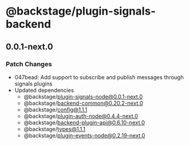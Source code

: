 # @backstage/plugin-signals-backend

## 0.0.1-next.0

### Patch Changes

- 047bead: Add support to subscribe and publish messages through signals plugins
- Updated dependencies
  - @backstage/plugin-signals-node@0.0.1-next.0
  - @backstage/backend-common@0.20.2-next.0
  - @backstage/config@1.1.1
  - @backstage/plugin-auth-node@0.4.4-next.0
  - @backstage/backend-plugin-api@0.6.10-next.0
  - @backstage/types@1.1.1
  - @backstage/plugin-events-node@0.2.19-next.0
